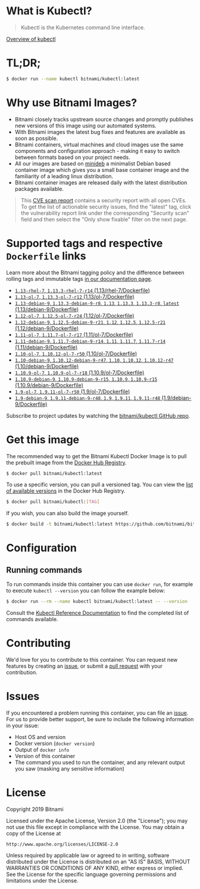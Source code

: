 
# What is Kubectl?

> Kubectl is the Kubernetes command line interface.

[Overview of kubectl](https://kubernetes.io/docs/reference/kubectl/overview/)

# TL;DR;

```bash
$ docker run --name kubectl bitnami/kubectl:latest
```

# Why use Bitnami Images?

* Bitnami closely tracks upstream source changes and promptly publishes new versions of this image using our automated systems.
* With Bitnami images the latest bug fixes and features are available as soon as possible.
* Bitnami containers, virtual machines and cloud images use the same components and configuration approach - making it easy to switch between formats based on your project needs.
* All our images are based on [minideb](https://github.com/bitnami/minideb) a minimalist Debian based container image which gives you a small base container image and the familiarity of a leading linux distribution.
* Bitnami container images are released daily with the latest distribution packages available.


> This [CVE scan report](https://quay.io/repository/bitnami/kubectl?tab=tags) contains a security report with all open CVEs. To get the list of actionable security issues, find the "latest" tag, click the vulnerability report link under the corresponding "Security scan" field and then select the "Only show fixable" filter on the next page.

# Supported tags and respective `Dockerfile` links

Learn more about the Bitnami tagging policy and the difference between rolling tags and immutable tags [in our documentation page](https://docs.bitnami.com/containers/how-to/understand-rolling-tags-containers/).


* [`1.13-rhel-7`, `1.13.3-rhel-7-r14` (1.13/rhel-7/Dockerfile)](https://github.com/bitnami/bitnami-docker-kubectl/blob/1.13.3-rhel-7-r14/1.13/rhel-7/Dockerfile)
* [`1.13-ol-7`, `1.13.3-ol-7-r12` (1.13/ol-7/Dockerfile)](https://github.com/bitnami/bitnami-docker-kubectl/blob/1.13.3-ol-7-r12/1.13/ol-7/Dockerfile)
* [`1.13-debian-9`, `1.13.3-debian-9-r8`, `1.13`, `1.13.3`, `1.13.3-r8`, `latest` (1.13/debian-9/Dockerfile)](https://github.com/bitnami/bitnami-docker-kubectl/blob/1.13.3-debian-9-r8/1.13/debian-9/Dockerfile)
* [`1.12-ol-7`, `1.12.5-ol-7-r24` (1.12/ol-7/Dockerfile)](https://github.com/bitnami/bitnami-docker-kubectl/blob/1.12.5-ol-7-r24/1.12/ol-7/Dockerfile)
* [`1.12-debian-9`, `1.12.5-debian-9-r21`, `1.12`, `1.12.5`, `1.12.5-r21` (1.12/debian-9/Dockerfile)](https://github.com/bitnami/bitnami-docker-kubectl/blob/1.12.5-debian-9-r21/1.12/debian-9/Dockerfile)
* [`1.11-ol-7`, `1.11.7-ol-7-r17` (1.11/ol-7/Dockerfile)](https://github.com/bitnami/bitnami-docker-kubectl/blob/1.11.7-ol-7-r17/1.11/ol-7/Dockerfile)
* [`1.11-debian-9`, `1.11.7-debian-9-r14`, `1.11`, `1.11.7`, `1.11.7-r14` (1.11/debian-9/Dockerfile)](https://github.com/bitnami/bitnami-docker-kubectl/blob/1.11.7-debian-9-r14/1.11/debian-9/Dockerfile)
* [`1.10-ol-7`, `1.10.12-ol-7-r50` (1.10/ol-7/Dockerfile)](https://github.com/bitnami/bitnami-docker-kubectl/blob/1.10.12-ol-7-r50/1.10/ol-7/Dockerfile)
* [`1.10-debian-9`, `1.10.12-debian-9-r47`, `1.10`, `1.10.12`, `1.10.12-r47` (1.10/debian-9/Dockerfile)](https://github.com/bitnami/bitnami-docker-kubectl/blob/1.10.12-debian-9-r47/1.10/debian-9/Dockerfile)
* [`1.10.9-ol-7`, `1.10.9-ol-7-r18` (1.10.9/ol-7/Dockerfile)](https://github.com/bitnami/bitnami-docker-kubectl/blob/1.10.9-ol-7-r18/1.10.9/ol-7/Dockerfile)
* [`1.10.9-debian-9`, `1.10.9-debian-9-r15`, `1.10.9`, `1.10.9-r15` (1.10.9/debian-9/Dockerfile)](https://github.com/bitnami/bitnami-docker-kubectl/blob/1.10.9-debian-9-r15/1.10.9/debian-9/Dockerfile)
* [`1.9-ol-7`, `1.9.11-ol-7-r50` (1.9/ol-7/Dockerfile)](https://github.com/bitnami/bitnami-docker-kubectl/blob/1.9.11-ol-7-r50/1.9/ol-7/Dockerfile)
* [`1.9-debian-9`, `1.9.11-debian-9-r48`, `1.9`, `1.9.11`, `1.9.11-r48` (1.9/debian-9/Dockerfile)](https://github.com/bitnami/bitnami-docker-kubectl/blob/1.9.11-debian-9-r48/1.9/debian-9/Dockerfile)

Subscribe to project updates by watching the [bitnami/kubectl GitHub repo](https://github.com/bitnami/bitnami-docker-kubectl).

# Get this image

The recommended way to get the Bitnami Kubectl Docker Image is to pull the prebuilt image from the [Docker Hub Registry](https://hub.docker.com/r/bitnami/kubectl).

```bash
$ docker pull bitnami/kubectl:latest
```

To use a specific version, you can pull a versioned tag. You can view the [list of available versions](https://hub.docker.com/r/bitnami/kubectl/tags/) in the Docker Hub Registry.

```bash
$ docker pull bitnami/kubectl:[TAG]
```

If you wish, you can also build the image yourself.

```bash
$ docker build -t bitnami/kubectl:latest https://github.com/bitnami/bitnami-docker-kubectl.git
```

# Configuration

## Running commands

To run commands inside this container you can use `docker run`, for example to execute `kubectl --version` you can follow the example below:

```bash
$ docker run --rm --name kubectl bitnami/kubectl:latest -- --version
```

Consult the [Kubectl Reference Documentation](https://kubernetes.io/docs/reference/generated/kubectl/kubectl-commands) to find the completed list of commands available.

# Contributing

We'd love for you to contribute to this container. You can request new features by creating an [issue](https://github.com/bitnami/bitnami-docker-kubectl/issues), or submit a [pull request](https://github.com/bitnami/bitnami-docker-kubectl/pulls) with your contribution.

# Issues

If you encountered a problem running this container, you can file an [issue](https://github.com/bitnami/bitnami-docker-kubectl/issues). For us to provide better support, be sure to include the following information in your issue:

- Host OS and version
- Docker version (`docker version`)
- Output of `docker info`
- Version of this container
- The command you used to run the container, and any relevant output you saw (masking any sensitive information)

# License

Copyright 2019 Bitnami

Licensed under the Apache License, Version 2.0 (the "License");
you may not use this file except in compliance with the License.
You may obtain a copy of the License at

    http://www.apache.org/licenses/LICENSE-2.0

Unless required by applicable law or agreed to in writing, software
distributed under the License is distributed on an "AS IS" BASIS,
WITHOUT WARRANTIES OR CONDITIONS OF ANY KIND, either express or implied.
See the License for the specific language governing permissions and
limitations under the License.
